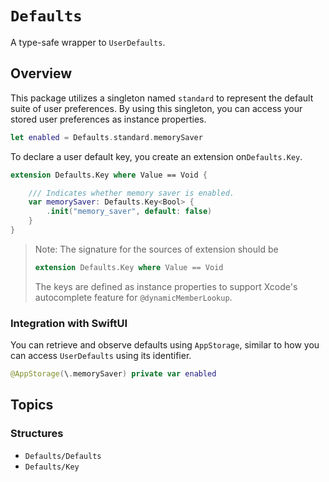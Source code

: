 # ``Defaults``

A type-safe wrapper to `UserDefaults`.

## Overview

This package utilizes a singleton named `standard` to represent the default suite of user preferences. By using this singleton, you can access your stored user preferences as instance properties.

```swift
let enabled = Defaults.standard.memorySaver
```

To declare a user default key, you create an extension on`Defaults.Key`.

```swift
extension Defaults.Key where Value == Void {

    /// Indicates whether memory saver is enabled.
    var memorySaver: Defaults.Key<Bool> {
        .init("memory_saver", default: false)
    }
}
```

> Note: 
> The signature for the sources of extension should be 
> ```swift
> extension Defaults.Key where Value == Void
> ```
> The keys are defined as instance properties to support Xcode's autocomplete feature for `@dynamicMemberLookup`.


### Integration with SwiftUI

You can retrieve and observe defaults using `AppStorage`, similar to how you can access `UserDefaults` using its identifier.

```swift
@AppStorage(\.memorySaver) private var enabled
```

## Topics

### Structures

- ``Defaults/Defaults``
- ``Defaults/Key``
